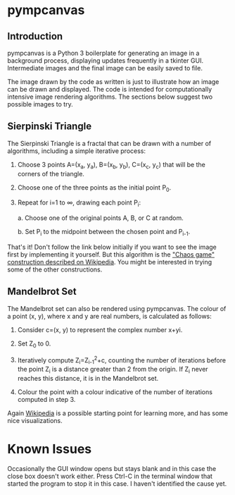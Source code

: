 # pympcanvas

## Introduction

pympcanvas is a Python 3 boilerplate for generating an image in a
background process, displaying updates frequently in a tkinter GUI.
Intermediate images and the final image can be easily saved to file.

The image drawn by the code as written is just to illustrate how an
image can be drawn and displayed.  The code is intended for
computationally intensive image rendering algorithms.  The sections
below suggest two possible images to try.

## Sierpinski Triangle

The Sierpinski Triangle is a fractal that can be drawn with a number
of algorithms, including a simple iterative process:

1. Choose 3 points A=(x<sub>a</sub>, y<sub>a</sub>), B=(x<sub>b</sub>,
   y<sub>b</sub>), C=(x<sub>c</sub>, y<sub>c</sub>) that will be the
   corners of the triangle.

2. Choose one of the three points as the initial point P<sub>0</sub>.

3. Repeat for i=1 to ∞, drawing each point P<sub>i</sub>:

   a. Choose one of the original points A, B, or C at random.

   b. Set P<sub>i</sub> to the midpoint between the chosen point and
      P<sub>i-1</sub>.

That's it!  Don't follow the link below initially if you want to see
the image first by implementing it yourself.  But this algorithm is
the ["Chaos game" construction described on
Wikipedia](https://en.wikipedia.org/wiki/Sierpi%C5%84ski_triangle#Chaos_game).
You might be interested in trying some of the other constructions.

## Mandelbrot Set

The Mandelbrot set can also be rendered using pympcanvas.  The colour
of a point (x, y), where x and y are real numbers, is calculated as
follows:

1. Consider c=(x, y) to represent the complex number x+yi.

2. Set Z<sub>0</sub> to 0.

3. Iteratively compute Z<sub>i</sub>=Z<sub>i-1</sub><sup>2</sup>+c,
   counting the number of iterations before the point Z<sub>i</sub> is
   a distance greater than 2 from the origin.  If Z<sub>i</sub> never
   reaches this distance, it is in the Mandelbrot set.

4. Colour the point with a colour indicative of the number of
   iterations computed in step 3.

Again [Wikipedia](https://en.wikipedia.org/wiki/Mandelbrot_set) is a
possible starting point for learning more, and has some nice
visualizations.

# Known Issues

Occasionally the GUI window opens but stays blank and in this case the
close box doesn't work either.  Press Ctrl-C in the terminal window
that started the program to stop it in this case.  I haven't
identified the cause yet.
